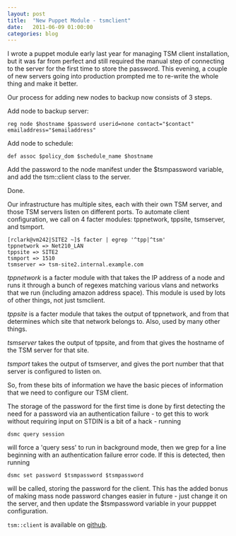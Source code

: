 ```yaml
---
layout: post
title:  "New Puppet Module - tsmclient"
date:   2011-06-09 01:00:00
categories: blog
---
```


I wrote a puppet module early last year for managing TSM client installation, but it was far from perfect and still required the manual step of connecting to the server for the first time to store the password.
This evening, a couple of new servers going into production prompted me to re-write the whole thing and make it better.

Our process for adding new nodes to backup now consists of 3 steps.

Add node to backup server:

    reg node $hostname $password userid=none contact="$contact" emailaddress="$emailaddress"

Add node to schedule:

    def assoc $policy_dom $schedule_name $hostname

Add the password to the node manifest under the $tsmpassword variable, and add the tsm::client class to the server.

Done.

Our infrastructure has multiple sites, each with their own TSM server, and those TSM servers listen on different ports.
To automate client configuration, we call on 4 facter modules: tppnetwork, tppsite, tsmserver, and tsmport.

    [rclark@vm242|SITE2 ~]$ facter | egrep '^tpp|^tsm'
    tppnetwork => Net210_LAN
    tppsite => SITE2
    tsmport => 1510
    tsmserver => tsm-site2.internal.example.com

*tppnetwork* is a facter module with that takes the IP address of a node and runs it through a bunch of regexes matching various vlans and networks that we run (including amazon address space). This module is used by lots of other things, not just tsmclient.

*tppsite* is a facter module that takes the output of tppnetwork, and from that determines which site that network belongs to. Also, used by many other things.

*tsmserver* takes the output of tppsite, and from that gives the hostname of the TSM server for that site.

*tsmport* takes the output of tsmserver, and gives the port number that that server is configured to listen on.

So, from these bits of information we have the basic pieces of information that we need to configure our TSM client.

The storage of the password for the first time is done by first detecting the need for a password via an authentication failure - to get this to work without requiring input on STDIN is a bit of a hack - running

    dsmc query session

will force a 'query sess' to run in background mode, then we grep for a line beginning with an authentication failure error code. If this is detected, then running

    dsmc set password $tsmpassword $tsmpassword

will be called, storing the password for the client. This has the added bonus of making mass node password changes easier in future - just change it on the server, and then update the $tsmpassword variable in your pupppet configuration.

`tsm::client` is available on [github][github-tsmclient].

[github-tsmclient]: https://github.com/rdark/puppet-tsmclient

